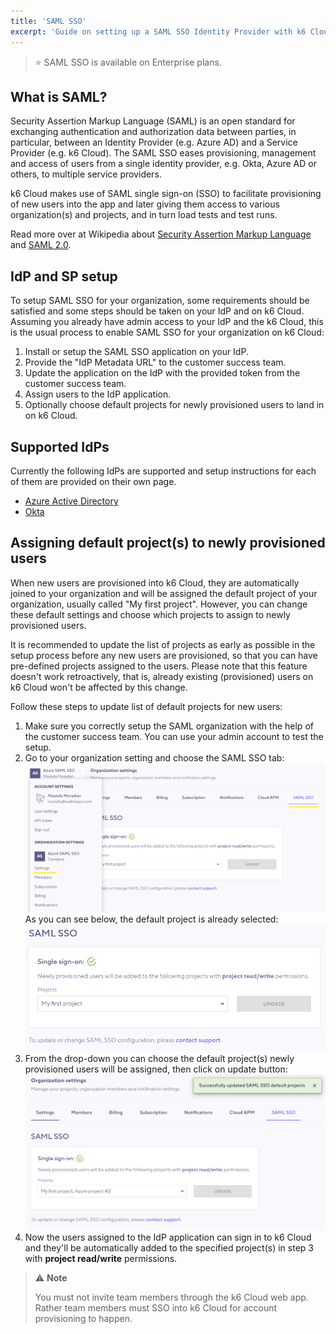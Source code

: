 ```yaml
---
title: 'SAML SSO'
excerpt: 'Guide on setting up a SAML SSO Identity Provider with k6 Cloud'
---
```


> ⭐️ SAML SSO is available on Enterprise plans.

## What is SAML?

Security Assertion Markup Language (SAML) is an open standard for exchanging authentication and authorization data between parties, in particular, between an Identity Provider (e.g. Azure AD) and a Service Provider (e.g. k6 Cloud). The SAML SSO eases provisioning, management and access of users from a single identity provider, e.g. Okta, Azure AD or others, to multiple service providers.

k6 Cloud makes use of SAML single sign-on (SSO) to facilitate provisioning of new users into the app and later giving them access to various organization(s) and projects, and in turn load tests and test runs.

Read more over at Wikipedia about [Security Assertion Markup Language](https://en.wikipedia.org/wiki/Security_Assertion_Markup_Language) and [SAML 2.0](https://en.wikipedia.org/wiki/SAML_2.0).

## IdP and SP setup

To setup SAML SSO for your organization, some requirements should be satisfied and some steps should be taken on your IdP and on k6 Cloud. Assuming you already have admin access to your IdP and the k6 Cloud, this is the usual process to enable SAML SSO for your organization on k6 Cloud:

1. Install or setup the SAML SSO application on your IdP.
2. Provide the "IdP Metadata URL" to the customer success team.
3. Update the application on the IdP with the provided token from the customer success team.
4. Assign users to the IdP application.
5. Optionally choose default projects for newly provisioned users to land in on k6 Cloud.

## Supported IdPs

Currently the following IdPs are supported and setup instructions for each of them are provided on their own page.

* [Azure Active Directory](/cloud/project-and-team-management/saml-sso/azure-ad)
* [Okta](/cloud/project-and-team-management/saml-sso/okta)

## Assigning default project(s) to newly provisioned users

When new users are provisioned into k6 Cloud, they are automatically joined to your organization and will be assigned the default project of your organization, usually called "My first project". However, you can change these default settings and choose which projects to assign to newly provisioned users.

It is recommended to update the list of projects as early as possible in the setup process before any new users are provisioned, so that you can have pre-defined projects assigned to the users. Please note that this feature doesn't work retroactively, that is, already existing (provisioned) users on k6 Cloud won't be affected by this change.

Follow these steps to update list of default projects for new users:

1. Make sure you correctly setup the SAML organization with the help of the customer success team. You can use your admin account to test the setup.
2. Go to your organization setting and choose the SAML SSO tab:
![SAML SSO settings](images/04-SAML-SSO/saml-sso-settings.png)
As you can see below, the default project is already selected:
![SAML SSO default project](images/04-SAML-SSO/saml-sso-default-project.png)
3. From the drop-down you can choose the default project(s) newly provisioned users will be assigned, then click on update button:
![SAML SSO update default projects](images/04-SAML-SSO/saml-sso-update-default-project.png)
4. Now the users assigned to the IdP application can sign in to k6 Cloud and they'll be automatically added to the specified project(s) in step 3 with __project read/write__ permissions.


> ⚠️ __Note__
> 
> You must not invite team members through the k6 Cloud web app. Rather team members must SSO into k6 Cloud for account provisioning to happen.
